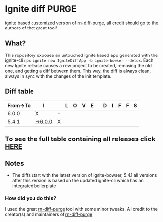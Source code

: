 # Ignite diff PURGE

[ignite](https://github.com/infinitered/ignite) based customized version of [rn-diff-purge](https://github.com/react-native-community/rn-diff-purge/), all credit should go to the authors of that great tool!

## What?

This repository exposes an untouched Ignite based app generated with the ignite-cli
`npx ignite new IgniteDiffApp -b ignite-bowser --detox`. Each new Ignite release causes a new project to be created, removing the old one, and getting a diff between them. This way, the diff is always clean, always in sync with the changes of the init template.

## Diff table

| From->To | I                                                                                           |     | L   | O   | V   | E   |     | D   | I   | F   | F   | S   |
| -------- | ------------------------------------------------------------------------------------------- | --- | --- | --- | --- | --- | --- | --- | --- | --- | --- | --- |
| 6.0.0    | X                                                                                           | -   |     |     |     |     |     |     |     |     |     |     |
| 5.4.1    | [->6.0.0](https://github.com/nirre7/ignite-diff-purge/compare/release/5.4.1..release/6.0.0) | X   |     |     |     |     |     |     |     |     |     |     |

## To see the full table containing all releases click [HERE](https://nirre7.github.io/ignite-diff-purge/)

## Notes

- The diffs start with the latest version of ignite-bowser, 5.4.1 all versions after this version is based on the updated ignite-cli which has an integrated boilerplate

### How did you do this?

I used the great [rn-diff-purge](https://github.com/react-native-community/rn-diff-purge/) tool with some minor tweaks.
All credit to the creator(s) and maintainers of [rn-diff-purge](https://github.com/react-native-community/rn-diff-purge/)

